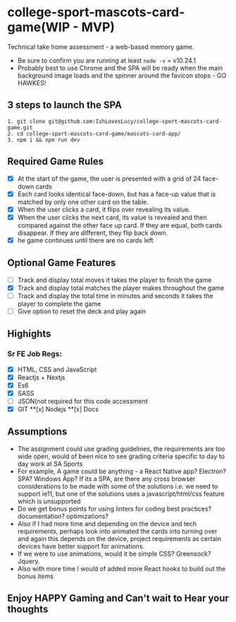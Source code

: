  # college-sport-mascots-card-game(WIP - MVP)
  Technical take home assessment - a web-based memory game.
- Be sure to confirm you are running at least `node -v` = v10.24.1
- Probably best to use Chrome and the SPA will be ready when the main background image loads and the spinner around the favicon stops - GO HAWKES!

## 3 steps to launch the SPA
    1. git clone git@github.com:IshLovesLucy/college-sport-mascots-card-game.git
    2. cd college-sport-mascots-card-game/mascots-card-app/
    3. npm i && npm run dev

## Required Game Rules
- [x] At the start of the game, the user is presented with a grid of 24 face-down cards
- [x] Each card looks identical face-down, but has a face-up value that is matched by only one other card on the table.
- [x] When the user clicks a card, it flips over revealing its value.
- [x] When the user clicks the next card, its value is revealed and then compared against the other face up card. If they are equal, both cards disappear. If they are different, they flip back down.
- [x] he game continues until there are no cards left

## Optional Game Features

- [ ] Track and display total moves it takes the player to finish the game
- [x] Track and display total matches the player makes throughout the game
- [ ] Track and display the total time in minutes and seconds it takes the player to complete the game
- [ ] Give option to reset the deck and play again

## Highights

### Sr FE Job Regs:  
 - [x] HTML, CSS and JavaScript
 - [x] Reactjs + Nextjs
 - [x] Es6 
 - [x] SASS
 - [ ] JSON(not required for this code accessment
 - [x] GIT
 **[x] Nodejs
 **[x] Docs

## Assumptions
- The assignment could use grading guidelines, the requirements are too wide open, would of been nice to see grading criteria specific to day to day work at SA Sports
- For example, A game could be anything - a React Native app?  Electron? SPA?  Windows App?  If its a SPA, are there any cross browser considerations to be made with some of the solutions i.e. we need to support ie11, but one of the solutions uses a javascript/html/css feature which is unsupported
 - Do we get bonus points for using linters for coding best practices? documentation? optimizations?
- Also if I had more time and depending on the device and tech requirements, perhaps look into animated the cards into turning over and again this depends on the device, project requirements as certain devices have better support for animations.
 - If we were to use animations, would it be simple CSS? Greensock?  Jquery.
- Also with more time I would of added more React hooks to build out the bonus items

## Enjoy HAPPY Gaming and Can't wait to Hear your thoughts
